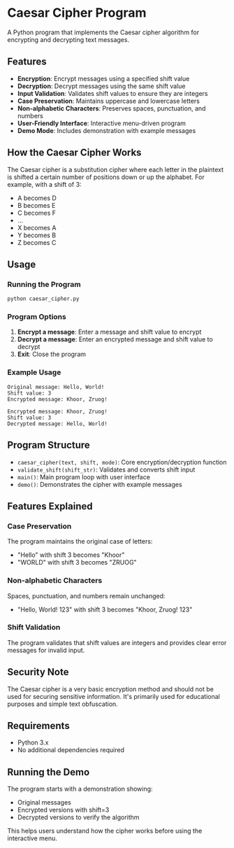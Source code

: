 # Caesar Cipher Program

A Python program that implements the Caesar cipher algorithm for encrypting and decrypting text messages.

## Features

- **Encryption**: Encrypt messages using a specified shift value
- **Decryption**: Decrypt messages using the same shift value
- **Input Validation**: Validates shift values to ensure they are integers
- **Case Preservation**: Maintains uppercase and lowercase letters
- **Non-alphabetic Characters**: Preserves spaces, punctuation, and numbers
- **User-Friendly Interface**: Interactive menu-driven program
- **Demo Mode**: Includes demonstration with example messages

## How the Caesar Cipher Works

The Caesar cipher is a substitution cipher where each letter in the plaintext is shifted a certain number of positions down or up the alphabet. For example, with a shift of 3:

- A becomes D
- B becomes E
- C becomes F
- ...
- X becomes A
- Y becomes B
- Z becomes C

## Usage

### Running the Program

```bash
python caesar_cipher.py
```

### Program Options

1. **Encrypt a message**: Enter a message and shift value to encrypt
2. **Decrypt a message**: Enter an encrypted message and shift value to decrypt
3. **Exit**: Close the program

### Example Usage

```
Original message: Hello, World!
Shift value: 3
Encrypted message: Khoor, Zruog!

Encrypted message: Khoor, Zruog!
Shift value: 3
Decrypted message: Hello, World!
```

## Program Structure

- `caesar_cipher(text, shift, mode)`: Core encryption/decryption function
- `validate_shift(shift_str)`: Validates and converts shift input
- `main()`: Main program loop with user interface
- `demo()`: Demonstrates the cipher with example messages

## Features Explained

### Case Preservation
The program maintains the original case of letters:
- "Hello" with shift 3 becomes "Khoor"
- "WORLD" with shift 3 becomes "ZRUOG"

### Non-alphabetic Characters
Spaces, punctuation, and numbers remain unchanged:
- "Hello, World! 123" with shift 3 becomes "Khoor, Zruog! 123"

### Shift Validation
The program validates that shift values are integers and provides clear error messages for invalid input.

## Security Note

The Caesar cipher is a very basic encryption method and should not be used for securing sensitive information. It's primarily used for educational purposes and simple text obfuscation.

## Requirements

- Python 3.x
- No additional dependencies required

## Running the Demo

The program starts with a demonstration showing:
- Original messages
- Encrypted versions with shift=3
- Decrypted versions to verify the algorithm

This helps users understand how the cipher works before using the interactive menu. 